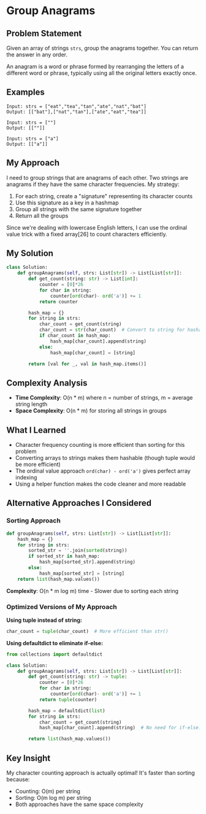 # Group Anagrams

## Problem Statement
Given an array of strings `strs`, group the anagrams together. You can return the answer in any order.

An anagram is a word or phrase formed by rearranging the letters of a different word or phrase, typically using all the original letters exactly once.

## Examples
```
Input: strs = ["eat","tea","tan","ate","nat","bat"]
Output: [["bat"],["nat","tan"],["ate","eat","tea"]]

Input: strs = [""]
Output: [[""]]

Input: strs = ["a"]
Output: [["a"]]
```

## My Approach
I need to group strings that are anagrams of each other. Two strings are anagrams if they have the same character frequencies. My strategy:

1. For each string, create a "signature" representing its character counts
2. Use this signature as a key in a hashmap  
3. Group all strings with the same signature together
4. Return all the groups

Since we're dealing with lowercase English letters, I can use the ordinal value trick with a fixed array[26] to count characters efficiently.

## My Solution
```python
class Solution:
    def groupAnagrams(self, strs: List[str]) -> List[List[str]]:
        def get_count(string: str) -> List[int]:
            counter = [0]*26
            for char in string:
                counter[ord(char)- ord('a')] += 1
            return counter

        hash_map = {}
        for string in strs:
            char_count = get_count(string)
            char_count = str(char_count)  # Convert to string for hashability
            if char_count in hash_map:
                hash_map[char_count].append(string)
            else:
                hash_map[char_count] = [string]

        return [val for _, val in hash_map.items()]
```

## Complexity Analysis
- **Time Complexity**: O(n * m) where n = number of strings, m = average string length
- **Space Complexity**: O(n * m) for storing all strings in groups

## What I Learned
- Character frequency counting is more efficient than sorting for this problem
- Converting arrays to strings makes them hashable (though tuple would be more efficient)
- The ordinal value approach `ord(char) - ord('a')` gives perfect array indexing
- Using a helper function makes the code cleaner and more readable

## Alternative Approaches I Considered

### Sorting Approach
```python
def groupAnagrams(self, strs: List[str]) -> List[List[str]]:
    hash_map = {}
    for string in strs:
        sorted_str = ''.join(sorted(string))
        if sorted_str in hash_map:
            hash_map[sorted_str].append(string)
        else:
            hash_map[sorted_str] = [string]
    return list(hash_map.values())
```
**Complexity**: O(n * m log m) time - Slower due to sorting each string

### Optimized Versions of My Approach

**Using tuple instead of string:**
```python
char_count = tuple(char_count)  # More efficient than str()
```

**Using defaultdict to eliminate if-else:**
```python
from collections import defaultdict

class Solution:
    def groupAnagrams(self, strs: List[str]) -> List[List[str]]:
        def get_count(string: str) -> tuple:
            counter = [0]*26
            for char in string:
                counter[ord(char)- ord('a')] += 1
            return tuple(counter)

        hash_map = defaultdict(list)
        for string in strs:
            char_count = get_count(string)
            hash_map[char_count].append(string)  # No need for if-else!

        return list(hash_map.values())
```

## Key Insight
My character counting approach is actually optimal! It's faster than sorting because:
- Counting: O(m) per string
- Sorting: O(m log m) per string
- Both approaches have the same space complexity
